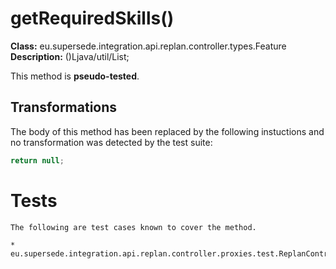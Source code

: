 # getRequiredSkills()

**Class:** eu.supersede.integration.api.replan.controller.types.Feature
**Description:** ()Ljava/util/List;

This method is **pseudo-tested**.


## Transformations


The body of this method has been replaced by the following instuctions and no transformation was detected by the test suite:

```Java
return null;
```




# Tests
    The following are test cases known to cover the method.

    * eu.supersede.integration.api.replan.controller.proxies.test.ReplanControllerProxyTest.eu.supersede.integration.api.replan.controller.proxies.test.ReplanControllerProxyTest 

